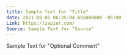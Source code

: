 ```yaml
---
title: Sample Text for "Title"
date: 2021-08-05 06:35:04.655000000 -05:00
Link: https://zapier.com/
Source: Sample Text for "Source"
---
```


Sample Text for "Optional Comment"